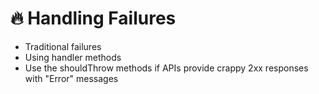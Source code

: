 # 🔥 Handling Failures

* Traditional failures
* Using handler methods
* Use the shouldThrow methods if APIs provide crappy 2xx responses with "Error" messages
